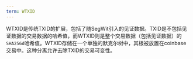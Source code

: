```yaml
---
term: WTXID
---
```


WTXID是传统TXID的扩展，包括了随SegWit引入的见证数据。TXID是不包括见证数据的交易数据的哈希值，而WTXID则是整个交易数据（包括见证数据）的`SHA256d`哈希值。WTXID存储在一个单独的默克尔树中，其根被放置在coinbase交易中。这种分离允许去除TXID的交易可变性。